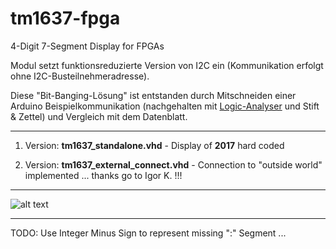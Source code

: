# tm1637-fpga
4-Digit 7-Segment Display for FPGAs

Modul setzt funktionsreduzierte Version von I2C ein (Kommunikation erfolgt ohne I2C-Busteilnehmeradresse).

Diese "Bit-Banging-Lösung" ist entstanden durch Mitschneiden einer Arduino Beispielkommunikation (nachgehalten mit [Logic-Analyser](https://www.saleae.com/de) und Stift & Zettel) und Vergleich mit dem Datenblatt.

<!--Todo (... dahingehende Änderungsversuche machen Probleme mit wertwillkürlicher Anzeige !!! Problem: voneinander (un)abhängige Clocks ... Hardwarequarz hierbei: **25 MHz**)-->

---

1. Version: **tm1637_standalone.vhd** - Display of **2017** hard coded

2. Version: **tm1637_external_connect.vhd** - Connection to "outside world" implemented ... thanks go to Igor K. !!! 

---

![alt text](https://i.ebayimg.com/images/g/qf8AAOSw301aUlaS/s-l400.jpg "TM1637")

---

TODO: Use Integer Minus Sign to represent missing ":" Segment ...
